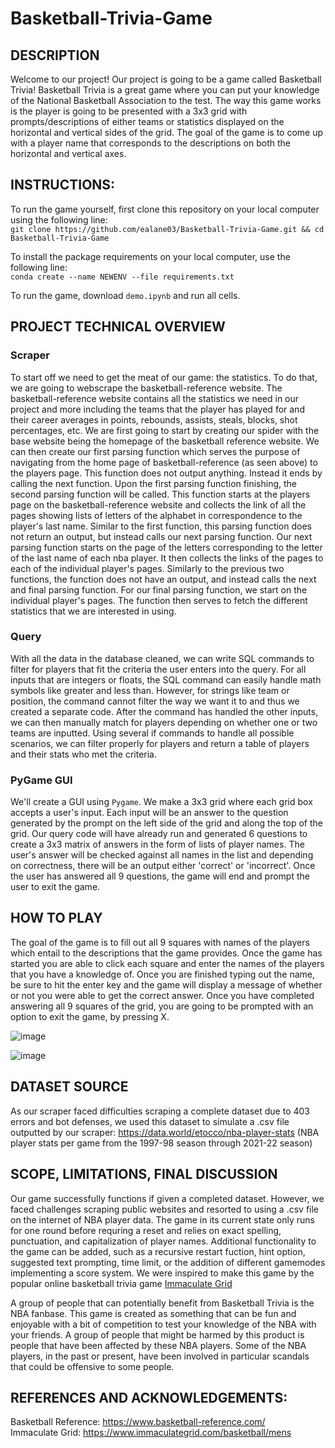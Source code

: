 # __Basketball-Trivia-Game__

## DESCRIPTION
Welcome to our project! Our project is going to be a game called Basketball Trivia! Basketball Trivia is a great game where you can put your knowledge of the National Basketball Association to the test. The way this game works is the player is going to be presented with a 3x3 grid with prompts/descriptions of either teams or statistics displayed on the horizontal and vertical sides of the grid. The goal of the game is to come up with a player name that corresponds to the descriptions on both the horizontal and vertical axes. 

## INSTRUCTIONS:
To run the game yourself, first clone this repository on your local computer using the following line:  
`git clone https://github.com/ealane03/Basketball-Trivia-Game.git && cd Basketball-Trivia-Game`

To install the package requirements on your local computer, use the following line:  
`conda create --name NEWENV --file requirements.txt`

To run the game, download `demo.ipynb` and run all cells.

## PROJECT TECHNICAL OVERVIEW

### Scraper
To start off we need to get the meat of our game: the statistics. To do that, we are going to webscrape the basketball-reference website. The basketball-reference website contains all the statistics we need in our project and more including the teams that the player has played for and their career averages in points, rebounds, assists, steals, blocks, shot percentages, etc. We are first going to start by creating our spider with the base website being the homepage of the basketball reference website. We can then create our first parsing function which serves the purpose of navigating from the home page of basketball-reference (as seen above) to the players page. This function does not output anything. Instead it ends by calling the next function. Upon the first parsing function finishing, the second parsing function will be called. This function starts at the players page on the basketball-reference website and collects the link of all the pages showing lists of letters of the alphabet in correspondence to the player's last name. Similar to the first function, this parsing function does not return an output, but instead calls our next parsing function. Our next parsing function starts on the page of the letters corresponding to the letter of the last name of each nba player. It then collects the links of the pages to each of the individual player's pages. Similarly to the previous two functions, the function does not have an output, and instead calls the next and final parsing function. For our final parsing function, we start on the individual player's pages. The function then serves to fetch the different statistics that we are interested in using. 
### Query
With all the data in the database cleaned, we can write SQL commands to filter for players that fit the criteria the user enters into the query. For all inputs that are integers or floats, the SQL command can easily handle math symbols like greater and less than. However, for strings like team or position, the command cannot filter the way we want it to and thus we created a separate code. After the command has handled the other inputs, we can then manually match for players depending on whether one or two teams are inputted. Using several if commands to handle all possible scenarios, we can filter properly for players and return a table of players and their stats who met the criteria.
### PyGame GUI
We'll create a GUI using `Pygame`. We make a 3x3 grid where each grid box accepts a user's input. Each input will be an answer to the question generated by the prompt on the left side of the grid and along the top of the grid. Our query code will have already run and generated 6 questions to create a 3x3 matrix of answers in the form of lists of player names. The user's answer will be checked against all names in the list and depending on correctness, there will be an output either 'correct' or 'incorrect'. Once the user has answered all 9 questions, the game will end and prompt the user to exit the game. 

## HOW TO PLAY
The goal of the game is to fill out all 9 squares with names of the players which entail to the descriptions that the game provides. Once the game has started you are able to click each square and enter the names of the players that you have a knowledge of. Once you are finished typing out the name, be sure to hit the enter key and the game will display a message of whether or not you were able to get the correct answer. Once you have completed answering all 9 squares of the grid, you are going to be prompted with an option to exit the game, by pressing X. 

![image](https://github.com/ealane03/Basketball-Trivia-Game/assets/146393991/f0735f5d-9536-402f-90cf-1a81b0f692db)

![image](https://github.com/ealane03/Basketball-Trivia-Game/assets/146393991/5794999c-adc4-4200-94c6-3af7c475a4e0)

## DATASET SOURCE
As our scraper faced difficulties scraping a complete dataset due to 403 errors and bot defenses, we used this dataset to simulate a .csv file outputted by our scraper: https://data.world/etocco/nba-player-stats (NBA player stats per game from the 1997-98 season through 2021-22 season)

## SCOPE, LIMITATIONS,  FINAL DISCUSSION
Our game successfully functions if given a completed dataset. However, we faced challenges scraping public websites and resorted to using a .csv file on the internet of NBA player data. The game in its current state only runs for one round before requring a reset and relies on exact spelling, punctuation, and capitalization of player names. Additional functionality to the game can be added, such as a recursive restart fuction, hint option, suggested text prompting, time limit, or the addition of different gamemodes implementing a score system. We were inspired to make this game by the popular online basketball trivia game [Immaculate Grid]([https://website-name.com](https://www.immaculategrid.com/basketball/mens))

A group of people that can potentially benefit from Basketball Trivia is the NBA fanbase. This game is created as something that can be fun and enjoyable with a bit of competition to test your knowledge of the NBA with your friends. A group of people that might be harmed by this product is people that have been affected by these NBA players. Some of the NBA players, in the past or present, have been involved in particular scandals that could be offensive to some people.

## REFERENCES AND ACKNOWLEDGEMENTS: 
Basketball Reference: https://www.basketball-reference.com/  
Immaculate Grid: https://www.immaculategrid.com/basketball/mens


